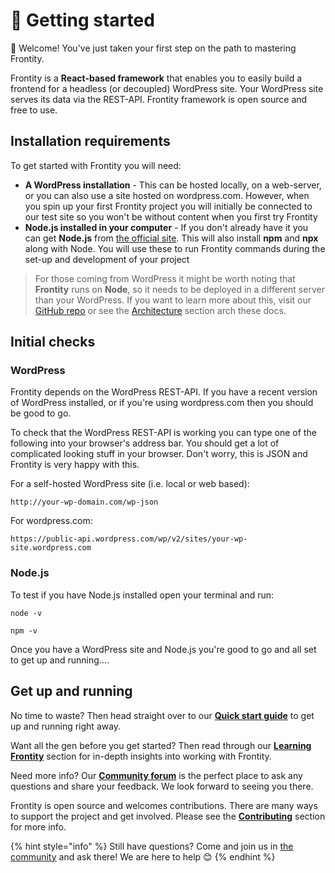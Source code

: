 # 🚀 Getting started

👋 Welcome! You've just taken your first step on the path to mastering Frontity.

Frontity is a **React-based framework** that enables you to easily build a frontend for a headless (or decoupled) WordPress site. Your WordPress site serves its data via the REST-API.
Frontity framework is open source and free to use.

## Installation requirements

To get started with Frontity you will need:

* **A WordPress installation** - This can be hosted locally, on a web-server, or you can also use a site hosted on wordpress.com.
However, when you spin up your first Frontity project you will initially be connected to our test site so you won't be without content when you first try Frontity
* **Node.js installed in your computer** - If you don't already have it you can get **Node.js** from [the official site](https://nodejs.org/). This will also install **npm** and **npx** along with Node.
You will use these to run Frontity commands during the set-up and development of your project

> For those coming from WordPress it might be worth noting that **Frontity** runs on **Node**, so it needs to be deployed in a different server than your WordPress.
If you want to learn more about this, visit our [GitHub repo](https://github.com/frontity/frontity#why-a-different-nodejs-server) or see the [Architecture](../architecture/) section arch these docs.

## Initial checks

### WordPress

Frontity depends on the WordPress REST-API. If you have a recent version of WordPress installed, or if you're using wordpress.com then you should be good to go.

To check that the WordPress REST-API is working you can type one of the following into your browser's address bar.
You should get a lot of complicated looking stuff in your browser.
Don't worry, this is JSON and Frontity is very happy with this.

For a self-hosted WordPress site (i.e. local or web based):

```text
http://your-wp-domain.com/wp-json
```

For wordpress.com:

```text
https://public-api.wordpress.com/wp/v2/sites/your-wp-site.wordpress.com
```

### Node.js

To test if you have Node.js installed open your terminal and run:

```text
node -v
```

```text
npm -v
```

Once you have a WordPress site and Node.js you're good to go and all set to get up and running....

## Get up and running

No time to waste?
Then head straight over to our [**Quick start guide**](quick-start-guide.md) to get up and running right away.

Want all the gen before you get started?
Then read through our [**Learning Frontity**](../learning-frontity/) section for in-depth insights into working with Frontity.

Need more info?
Our [**Community forum**](https://community.frontity.org/) is the perfect place to ask any questions and share your feedback.
We look forward to seeing you there.

Frontity is open source and welcomes contributions.
There are many ways to support the project and get involved.
Please see the [**Contributing**](../contributing/) section for more info.

{% hint style="info" %}
Still have questions?
Come and join us in [the community](https://community.frontity.org/) and ask there!
We are here to help 😊
{% endhint %}

